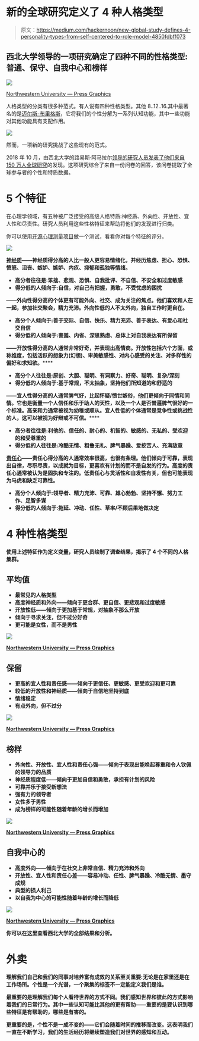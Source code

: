 # 新的全球研究定义了 4 种人格类型

> 原文：<https://medium.com/hackernoon/new-global-study-defines-4-personality-types-from-self-centered-to-role-model-4850fdbff073>

## 西北大学领导的一项研究确定了四种不同的性格类型:普通、保守、自我中心和榜样

![](img/24b705a2e1678d06a5f707eaf59acfd6.png)

[Northwestern University — Press Graphics](https://news.northwestern.edu/for-journalists/press-kits/scientists-determine-four-personality-types-based-on-new-data/#Graphics)

人格类型的分类有很多种范式。有人说有四种性格类型。其他 8..12..16.其中最著名的是[迈尔斯-布里格斯](https://en.wikipedia.org/wiki/Myers%E2%80%93Briggs_Type_Indicator)，它将我们的个性分解为一系列认知功能，其中一些功能对其他功能具有支配作用。

![](img/9d2be6cd99f2fc3ecf96b5e7d89975cf.png)

然而，一项新的研究挑战了这些现有的范式。

2018 年 10 月，由西北大学的路易斯·阿马拉尔[领导的研究人员发表了他们来自 150 万人](https://news.northwestern.edu/for-journalists/press-kits/scientists-determine-four-personality-types-based-on-new-data/)[全球研究](https://www.nature.com/articles/s41562-018-0419-z)的发现。这项研究综合了来自一份问卷的回答，该问卷提取了全球参与者的个性和特质数据。

# 5 个特征

在心理学领域，有五种被广泛接受的高级人格特质:神经质、外向性、开放性、宜人性和尽责性。研究人员利用这些性格特征来帮助将他们的发现进行归类。

你可以使用[开源心理测量项目](https://openpsychometrics.org/tests/IPIP-BFFM/)做一个测试，看看你对每个特征的评分。

![](img/5b845c7ee9a56a79d83fc344a8bd28d5.png)

[**神经质**](https://en.wikipedia.org/wiki/Neuroticism)**——神经质得分高的人比一般人更容易情绪化，并经历焦虑、担心、恐惧、愤怒、沮丧、嫉妒、嫉妒、内疚、抑郁和孤独等情绪。**

*   **高分者往往是:笨拙、悲观、恐惧、自我批评、不自信、不安全和过度敏感**
*   **得分低的人倾向于:自信，对自己有把握，勇敢，不受忧虑的困扰**

**[](https://www.123test.com/personality-extraversion/)****——外向性得分高的个体更有可能外向、社交、成为关注的焦点。他们喜欢和人在一起，参加社交聚会，精力充沛。外向性低的人不太外向，独自工作时更自在。******

*   ******高分个人倾向于:善于交际、自信、快乐、精力充沛、善于表达、有爱心和社交自信******
*   ******得分低的人倾向于:害羞、内省、深思熟虑、总体上对自我表达有所保留******

******[](https://en.wikipedia.org/wiki/Openness_to_experience)**——开放性得分高的人通常非常好奇，并表现出高情商。开放性包括六个方面，或称维度，包括活跃的想象力(幻想)、审美敏感性、对内心感受的关注、对多样性的偏好和求知欲。********

*   ******高分个人往往是:原创、大胆、聪明、有洞察力、好奇、聪明、复杂/深刻******
*   ******得分低的人倾向于:基于常规，不太抽象，坚持他们所知道的和舒适的******

******[](https://en.wikipedia.org/wiki/Agreeableness)**——宜人性得分高的人通常脾气好，比起怀疑/愤世嫉俗，他们更倾向于同情和同情。它也是衡量一个人信任和乐于助人的天性，以及一个人是否普遍脾气很好的一个标准。高亲和力通常被视为幼稚或顺从。宜人性低的个体通常是竞争性或挑战性的人，这可以被视为好辩或不可信。********

*   ******高分者往往是:利他的、信任的、耐心的、机智的、敏感的、无私的、受欢迎的和受尊重的******
*   ******得分低的人往往是:冷酷无情、粗鲁无礼、脾气暴躁、爱挖苦人、充满敌意******

******[**责任心**](https://en.wikipedia.org/wiki/Conscientiousness)——责任心得分高的人通常效率很高，也很有条理。他们倾向于可靠，表现出自律，尽职尽责，以成就为目标，更喜欢有计划的而不是自发的行为。高度的责任心通常被认为是固执和专注的。低责任心与灵活性和自发性有关，但也可能表现为马虎和缺乏可靠性。******

*   ****高分个人倾向于:领导者、精力充沛、可靠、雄心勃勃、坚持不懈、努力工作、足智多谋****
*   ****得分低的人倾向于:拖延、冲动、任性、草率/不顾后果地做决定****

# ****4 种性格类型****

****使用上述特征作为定义变量，研究人员绘制了调查结果，揭示了 4 个不同的人格集群。****

## ******平均值******

*   ****最常见的人格类型****
*   ****高度神经质和外向——倾向于更合群、更自信、更悲观和过度敏感****
*   ****开放性低——倾向于更加基于常规，对抽象不那么开放****
*   ****倾向于寻求关注，但不过分好奇****
*   ****更可能是女性，而不是男性****

****![](img/280ee017121f915d9bec68e18684401b.png)****

****[Northwestern University — Press Graphics](https://news.northwestern.edu/for-journalists/press-kits/scientists-determine-four-personality-types-based-on-new-data/#Graphics)****

## ******保留******

*   ****更高的宜人性和责任感——倾向于更信任、更敏感、更受欢迎和更可靠****
*   ****较低的开放性和神经质——倾向于自信地坚持到底****
*   ****情绪稳定****
*   ****有点外向，但不过分****

****![](img/c7be00e96a4396b701f66c5bfd3aa470.png)****

****[Northwestern University — Press Graphics](https://news.northwestern.edu/for-journalists/press-kits/scientists-determine-four-personality-types-based-on-new-data/#Graphics)****

## ******榜样******

*   ****外向性、开放性、宜人性和责任心强——倾向于表现出能唤起尊重和令人钦佩的领导力的品质****
*   ****神经质程度低——倾向于更加自信和勇敢，承担有计划的风险****
*   ****可靠并乐于接受新想法****
*   ****强有力的领导者****
*   ****女性多于男性****
*   ****成为榜样的可能性随着年龄的增长而增加****

****![](img/e8be65fec54351089053bdb9c3159642.png)****

****[Northwestern University — Press Graphics](https://news.northwestern.edu/for-journalists/press-kits/scientists-determine-four-personality-types-based-on-new-data/#Graphics)****

## ****自我中心的****

*   ****高度外向——倾向于在社交上非常自信、精力充沛和外向****
*   ****开放性、宜人性和责任心差——容易冲动、任性、脾气暴躁、冷酷无情、墨守成规****
*   ****典型的损人利己****
*   ****以自我为中心的可能性随着年龄的增长而降低****

****![](img/d266f66e9a0680f5ca47c66ab75ffdae.png)****

****[Northwestern University — Press Graphics](https://news.northwestern.edu/for-journalists/press-kits/scientists-determine-four-personality-types-based-on-new-data/#Graphics)****

****你可以在这里查看西北大学的全部结果和分析。****

# ****外卖****

****理解我们自己和我们的同事对培养富有成效的关系至关重要:无论是在家里还是在工作场所。个性是一个光谱，一个聚集的标签不一定能定义我们是谁。****

****最重要的是理解我们每个人看待世界的方式不同。我们感知世界和彼此的方式影响着我们的日常行为。其中一些认知可能比其他的更有帮助——重要的是要认识到哪些特征是有帮助的，哪些是有害的。****

****更重要的是，个性不是一成不变的——它们会随着时间的推移而改变。这表明我们一直在不断学习，我们的生活经历将继续塑造我们对世界的感知和互动。****